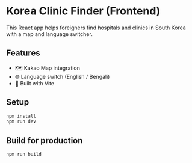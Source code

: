 # Korea Clinic Finder (Frontend)

This React app helps foreigners find hospitals and clinics in South Korea with a map and language switcher.

## Features
- 🗺️ Kakao Map integration
- 🌐 Language switch (English / Bengali)
- 🚀 Built with Vite

## Setup

```bash
npm install
npm run dev
```

## Build for production

```bash
npm run build
```